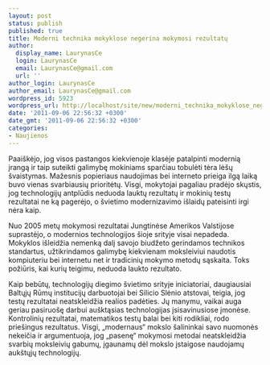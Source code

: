 ```yaml
---
layout: post
status: publish
published: true
title: Moderni technika mokyklose negerina mokymosi rezultatų
author:
  display_name: LaurynasCe
  login: LaurynasCe
  email: LaurynasCe@gmail.com
  url: ''
author_login: LaurynasCe
author_email: LaurynasCe@gmail.com
wordpress_id: 5923
wordpress_url: http://localhost/site/new/moderni_technika_mokyklose_negerina_mokymosi_rezultatu/
date: '2011-09-06 22:56:32 +0300'
date_gmt: '2011-09-06 22:56:32 +0300'
categories:
- Naujienos
---
```

<p>Paaiškėjo, jog visos pastangos kiekvienoje klasėje patalpinti modernią įrangą ir taip suteikti galimybę mokiniams sparčiau tobulėti tėra lėšų švaistymas. Mažesnis popieriaus naudojimas bei interneto prieiga ilgą laiką buvo vienas svarbiausių prioritėtų. Visgi, mokytojai pagaliau pradėjo skųstis, jog technologijų antplūdis neduoda lauktų rezultatų ir mokinių testų rezultatai ne ką pagerėjo, o švietimo modernizavimo išlaidų pateisinti irgi nėra kaip.</p>
<p>Nuo 2005 metų mokymosi rezultatai Jungtinėse Amerikos Valstijose suprastėjo, o modernios technologijos šioje srityje visai nepadeda. Mokyklos išleidžia nemenką dalį savojo biudžeto gerindamos technikos standartus, užtikrindamos galimybę kiekvienam moksleiviui naudotis kompiuteriu bei internetu net ir tradicinių mokymo metodų sąskaita. Toks požiūris, kai kurių teigimu, neduoda laukto rezultato.</p>
<p>Kaip bebūtų, technologijų diegimo švietimo srityje iniciatoriai, daugiausiai Baltųjų Rūmų institucijų darbuotojai bei Silicio Slėnio atstovai, teigia, jog testų rezultatai neatskleidžia realios padėties. Jų manymu, vaikai auga geriau pasiruošę darbui aušktąsias technologijas įsisavinusiose įmonėse. Kontrolinių rezultatai, matematikos testų balai bei kiti rodikliai, rodo priešingus rezultatus. Visgi, „modernaus“ mokslo šalininkai savo nuomonės nekeičia ir argumentuoja, jog „pasenę“ mokymosi metodai neatskleidžia svarbių moksleivių gabumų, įgaunamų dėl mokslo įstaigose naudojamų aukštųjų technologijų.</p>
